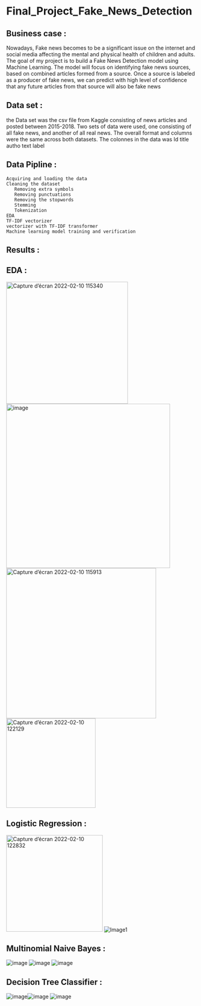 # Final_Project_Fake_News_Detection

## Business case : 
 Nowadays, Fake news becomes to be a significant issue on the internet and social media affecting the mental and physical health of children and adults.
 The goal of my project is to build a Fake News Detection model using Machine Learning. The model will focus on identifying fake news sources, based on combined articles formed  from a source. Once a source is labeled as a producer of fake news, we can predict with high level of confidence that any future articles from that source will also be fake    news
 
 ## Data set : 
  the Data set was the csv file from Kaggle consisting of news articles and posted between 2015-2018. Two sets of data were used, one consisting of all fake news, and another     of all real news. The overall format and columns were the same across both datasets.
  The colonnes in the data was
     Id  title  autho  text  label
    
 ## Data Pipline :
    Acquiring and loading the data
    Cleaning the dataset
       Removing extra symbols 
       Removing punctuations
       Removing the stopwords
       Stemming
       Tokenization
    EDA
    TF-IDF vectorizer
    vectorizer with TF-IDF transformer
    Machine learning model training and verification
 ## Results : 
   ## EDA : 
  
 
 <img width="323" alt="Capture d’écran 2022-02-10 115340" src="https://user-images.githubusercontent.com/89710477/153392607-5f0a04ba-c723-4889-b05b-d45cc146069e.png"> <img width="435" alt="image" src="https://user-images.githubusercontent.com/89710477/153180271-33df28fb-2162-423c-9606-cf15408f4ad6.png"><img width="398" alt="Capture d’écran 2022-02-10 115913" src="https://user-images.githubusercontent.com/89710477/153395179-e240389c-f1e6-448d-a827-4c90ca1aa0de.png"><img width="237" alt="Capture d’écran 2022-02-10 122129" src="https://user-images.githubusercontent.com/89710477/153397143-44dd687c-68ab-4e1e-974b-7336d3aa3903.png">
   ## Logistic Regression :
 <img width="256" alt="Capture d’écran 2022-02-10 122832" src="https://user-images.githubusercontent.com/89710477/153399917-2bb2d04c-2fb9-488f-b6b7-026a6e2ccec0.png">                    ![Image1](https://user-images.githubusercontent.com/89710477/153400898-fa642c74-c29a-4a39-a26a-b42490353097.png)
  ## Multinomial Naive Bayes :
![image](https://user-images.githubusercontent.com/89710477/153401227-49834fa9-1cdf-48a4-8026-696031436d14.png) ![image](https://user-images.githubusercontent.com/89710477/153401323-097b4778-c23b-455a-b4c8-95ed2c17e458.png) ![image](https://user-images.githubusercontent.com/89710477/153401454-5f4312ac-830f-45c0-abb0-cdaa524b5738.png)
  ## Decision Tree Classifier :
  ![image](https://user-images.githubusercontent.com/89710477/153401857-a99f09ac-f879-46a8-a71b-c9131ef5c126.png)![image](https://user-images.githubusercontent.com/89710477/153401896-8d90dc1e-b83b-437f-a611-e71a087a6ded.png)
![image](https://user-images.githubusercontent.com/89710477/153402092-de9b744c-ccf2-4363-9448-a8269362c5d2.png)





 
